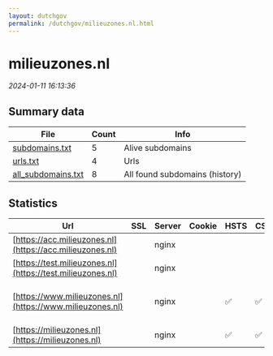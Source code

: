 ```yaml
---
layout: dutchgov
permalink: /dutchgov/milieuzones.nl.html
---
```



# milieuzones.nl
*2024-01-11 16:13:36*
## Summary data


| File       | Count | Info |
|------------|-------|------|
|[subdomains.txt](/data/milieuzones.nl/subdomains.txt)|5|Alive subdomains|
|[urls.txt](/data/milieuzones.nl/urls.txt)|4|Urls|
|[all_subdomains.txt](/data/milieuzones.nl/all_subdomains.txt)|8|All found subdomains (history)|


## Statistics


| Url | SSL | Server | Cookie | HSTS | CSP | XFO | XXP | RP | Tech |Title |
|------------|-------|------|------|------|------|------|------|------|------|------|
|[https://acc.milieuzones.nl](https://acc.milieuzones.nl)| |nginx| | | | | | :white_check_mark: |Basic Nginx|401 Authorizatio...|
|[https://test.milieuzones.nl](https://test.milieuzones.nl)| |nginx| | | | | | :white_check_mark: |Basic Nginx|401 Authorizatio...|
|[https://www.milieuzones.nl](https://www.milieuzones.nl)| |nginx| |:white_check_mark: | :white_check_mark:| :white_check_mark: | :white_check_mark: | :white_check_mark: |Drupal:10 HSTS Nginx PHP|Milieuzones in N...|
|[https://milieuzones.nl](https://milieuzones.nl)| |nginx| |:white_check_mark: | :white_check_mark:| :white_check_mark: | :white_check_mark: | :white_check_mark: |HSTS Nginx|301 Moved Perman...|